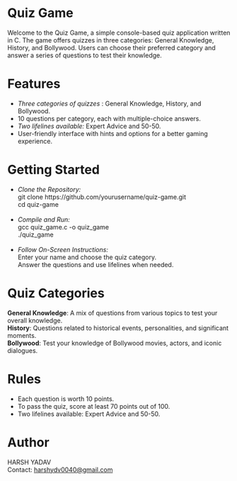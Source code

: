 # Quiz Game
Welcome to the Quiz Game, a simple console-based quiz application written in C. The game offers quizzes in three categories: General Knowledge, History, and Bollywood. Users can choose their preferred category and answer a series of questions to test their knowledge.
<br>
# Features

<ul>
  <li> 
    <em>Three categories of quizzes</em> : General Knowledge, History, and Bollywood.</li>
<li>10 questions per category, each with multiple-choice answers.</li>
<li><em>Two lifelines available:</em> Expert Advice and 50-50.</li>
<li>User-friendly interface with hints and options for a better gaming experience.</li>
</ul>

# Getting Started
<ul>
<li><em>Clone the Repository:</em><br>
  git clone https://github.com/yourusername/quiz-game.git<br>
cd quiz-game</li>
<br>
<li><em>Compile and Run:</em><br>
  gcc quiz_game.c -o quiz_game<br>
./quiz_game
</li>
<br>
<li><em>Follow On-Screen Instructions:</em><br>
  Enter your name and choose the quiz category.<br>
Answer the questions and use lifelines when needed.
</li>
</ul>

# Quiz Categories
**General Knowledge**: A mix of questions from various topics to test your overall knowledge. <br>
**History**: Questions related to historical events, personalities, and significant moments.<br>
**Bollywood**: Test your knowledge of Bollywood movies, actors, and iconic dialogues. <br>

# Rules
<ul>
  <li>Each question is worth 10 points.</li>
  <li>To pass the quiz, score at least 70 points out of 100.</li>
  <li>Two lifelines available: Expert Advice and 50-50.</li>
</ul>

# Author
HARSH YADAV <br>
Contact: harshydv0040@gmail.com
